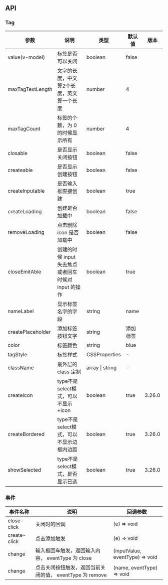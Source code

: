 ## API

### Tag

| 参数 | 说明 | 类型 | 默认值 | 版本 |
| --- | --- | --- | --- | --- |
| value(v-model) | 标签是否可以关闭 | boolean | false | |
| maxTagTextLength | 文字的长度，中文算2个长度，英文算一个长度 | number | 4 | |
| maxTagCount | 标签的个数，为 0 的时候显示所有 | number | 4 | |
| closable | 是否显示关闭按钮 | boolean | false | |
| createable | 是否显示创建按钮 | boolean | false | |
| createInputable | 是否输入框直接创建 | boolean | true | |
| createLoading | 创建是否加载中 | boolean | false | |
| removeLoading | 点击删除 icon 是否加载中 | boolean | false | |
| closeEmitAble | 创建的时候 input 失去焦点或者回车时候对 input 的操作 | boolean | true | |
| nameLabel | 显示标签名字的字段 | string | name | |
| createPlaceholder | 添加标签按钮文字 | string | 添加标签 | |
| color | 标签颜色 | string | blue | |
| tagStyle | 标签样式 | CSSProperties | - | |
| className | 最外层的 class 定制 | array \| string | - | |
| createIcon | type不是select模式，可以不显示+icon | boolean | true | 3.26.0 |
| createBordered | type不是select模式，可以不显示边框内边距 | boolean | true | 3.26.0 |
| showSelected | type不是select模式，是否显示已选 | boolean | true | 3.26.0 |

### 事件

| 事件名称 | 说明         | 回调参数    |
| -------- | ------------ | ----------- |
| close-click | 关闭时的回调 | (e) => void |
| create-click | 点击添加触发 | (e) => void |
| change | 输入框回车触发，返回输入内容， eventType 为 close | (inputValue, eventType) => void |
| change | 点击关闭按钮触发，返回当前关闭的值， eventType 为 remove | (name, eventType) => void |
